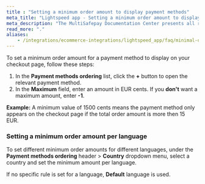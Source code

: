 ```yaml
---
title : "Setting a minimum order amount to display payment methods"
meta_title: "Lightspeed app - Setting a minimum order amount to display payment methods - MultiSafepay Docs"
meta_description: "The MultiSafepay Documentation Center presents all relevant information about our Plugins and API. You can also find support pages for payment methods, tools and general questions as well as the contact details of our Support and Integration Teams."
read_more: "."
aliases:
    - /integrations/ecommerce-integrations/lightspeed_app/faq/minimal-order-amount/
---
```


To set a minimum order amount for a payment method to display on your checkout page, follow these steps:

1. In the **Payment methods ordering** list, click the **+** button to open the relevant payment method.
2. In the **Maximum** field, enter an amount in EUR cents. If you **don't** want a maximum amount, enter **-1**.

**Example:** A minimum value of 1500 cents means the payment method only appears on the checkout page if the total order amount is more then 15 EUR.

### Setting a minimum order amount per language

To set different minimum order amounts for different languages, under the **Payment methods ordering** header > **Country** dropdown menu, select a country and set the minimum amount per language.

If no specific rule is set for a language, **Default** language is used.
